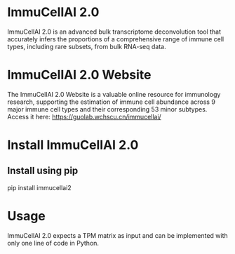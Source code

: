 # ImmuCellAI 2.0
ImmuCellAI 2.0 is an advanced bulk transcriptome deconvolution tool that accurately infers the proportions of a comprehensive range of immune cell types, including rare subsets, from bulk RNA-seq data.

# ImmuCellAI 2.0 Website
The ImmuCellAI 2.0 Website is a valuable online resource for immunology research, supporting the estimation of immune cell abundance across 9 major immune cell types and their corresponding 53 minor subtypes.
Access it here: https://guolab.wchscu.cn/immucellai/

# Install ImmuCellAI 2.0
## Install using pip
pip install immucellai2

# Usage
ImmuCellAI 2.0 expects a TPM matrix as input and can be implemented with only one line of code in Python.

